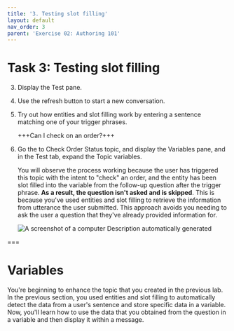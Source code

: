 ```yaml
---
title: '3. Testing slot filling'
layout: default
nav_order: 3
parent: 'Exercise 02: Authoring 101'
---
```


# Task 3: Testing slot filling

3.	Display the Test pane.

4.	Use the refresh button to start a new conversation.

5.	Try out how entities and slot filling work by entering a sentence matching one of your trigger phrases.

	+++Can I check on an order?+++

1.	Go the to Check Order Status topic, and display the Variables pane, and in the Test tab, expand the Topic variables.
 	
	 You will observe the process working because the user has triggered this topic with the intent to "check" an order, and the entity has been slot filled into the variable from the follow-up question after the trigger phrase. **As a result, the question isn't asked and is skipped**. This is because you've used entities and slot filling to retrieve the information from utterance the user submitted. This approach avoids you needing to ask the user a question that they've already provided information for.

 	![A screenshot of a computer Description automatically generated](instructions271830\Media01\1bd121b63f876bda1ed15b36ba0fddea.png)


===

# Variables
 	
You're beginning to enhance the topic that you created in the previous lab. In the previous section, you used entities and slot filling to automatically detect the data from a user's sentence and store specific data in a variable. Now, you'll learn how to use the data that you obtained from the question in a variable and then display it within a message.
